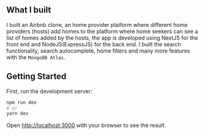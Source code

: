 ## What I built
I built an Airbnb clone, an home provider platform where different home providers (hosts) add homes to the platform where home seekers can see a list of homes added by the hosts, the app is developed using NextJS for the front end and NodeJS(ExpressJS) for the back end.
I built the search functionality, search autocomplete, home filters and many more features with the `MongoDB Atlas`.

## Getting Started

First, run the development server:

```bash
npm run dev
# or
yarn dev
```

Open [http://localhost:3000](http://localhost:3000) with your browser to see the result.

